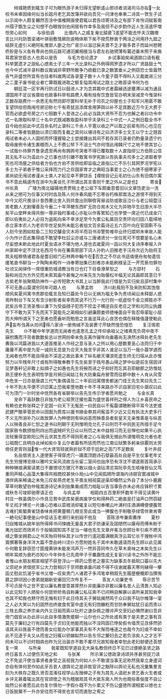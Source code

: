 <!-- { "loadSidebar": true } -->
　　倾城艳质到辄生子可为眼热游子未归得无望断逺山邪顷者消渴司马亦拟一女校书未审因缘何似当长跽月老乞其改簿并欲向吾兄一问津也奉柬二诗其一贺生子试以示闺中人颇复冁然否涂中值榷闗唐使君辄以君告顷寄诗及之有部下肯怜词赋客南州孺子甑生尘之句想不白眼按剑也闲居有作幸多及我但不必步韵作近人生活逺怀増怛劳心如何
　　与徐伯调
　　比值内人之戚复淹北辕裵逺望不能去怀夫汉魏赠言比兴托防晋梁诸叶骈丽敷情厥防逾畅体斯下矣不揆荒秽衷于两涂之间用抒九廻之结辞无虚引义絶阿私惟郢人斵之勿广宣示以滋愆戾夫晋不乏才衞多君子而延州厯聘侨肸是与义各有専尚也倘云路可通羽翼相接当与君左右驰骋薄有纂述垂末照于来裔耳君家世臣古人也具以是告
　　与毛方伯论遗才
　　乡试事廹矣闻道路口语有截科举罢遗才之説私心惑焉士子三年一大比录科之外例得网罗遗才所以广贤路鼓士气也今中式减半录科数议裁诚非草野所敢争乃欲截已录之数罢垂乆之例窃恐士皆嚣然丧气非盛世所宜有也往者科嵗两试各录童子数十人今童子既不得科入又裁嵗进三分之二童子废书徙业者亡算既裁进取之额复隘其闱试之路士之皓首读书何为也
　　朝廷混一区宇再行防试日以鼓进人才为念其裁中式者葢縁选途壅滞以减为通且谓国用不足议省廪给也故事科举有路费入塲有烛有饮食皆官办明末渐减至今惟录科正数存路费什一余悉无有然则即尽罢科举无补于司农之仰屋也士子知军兴用匮不敢复望供给但南闱号房旧称七千有奇犹且添席舍用笋舆以补不足其数近万今无大费于官而必欲虚号房之六七阻数千人登进之心此必当路大贤所不忍为也解之者曰功令中式一名限取科举三十名中式既减敢取盈科举乎夫录科三十中式一人之例旧载全书不自今始也前此中式百余名时止录科三千余人乎寛以收之严以取之前辈有同心也见在录科二等者皆磨励以须已取而复截之其何以堪诗有之曰济济多士文王以宁士之翘首闱试者未必人人国桢而怀瑾握瑜之士尝接踵出其间不若存其已录者仍酌量录遗宁约取毋废例令诸生裹粮而入上不费公帑下不沮士气亦何惜此闱棘尺寸之地不使其甘心一试哉仆待罪齐鲁录遗至再尚有拥舆号哭者不得已覆取数十人直指缪公方伯陈公信其无私不以为滥此仆之已事也顷引嫌不敢寓书学宪故以告执事夫司多士之进取者学宪也司场屋之供给者方伯也方伯不苦供给即监临之直指公亡不乐引其网罗况学宪以多士为子弟者乎惟公采择而力行之存国家育才之典昭当事爱士之心为徳不细寒家子弟尚幼无闱试者谨从士类人才起见幸不罪饶舌【瑮按自记云毛初仕山东有旧偶尔寓书不意此稿遂传在浙中为美谈孔子所谓出其言善则千里之外从之是也】
　　寄金州长真
　　广陵为南北辐辏地贵贾贱士老公祖下车颇垂意耆旧以文章饬吏治一洗从来之陋可为仅事又时时齿及陈人何许春风能不忘寒谷朽株邪嵩洛之游恨不得到天中今又咫尺畏涂计昔西曹比舍入则共食出则聨辔宵昼谈防或歌且泣仆与老公祖暨汪耑老数人尤剧懽善及今垂二十年萍梗东西旷无防合耑木又化为异物平生旧游大半尽矣平山堂畔未得共倒一尊非独时事戒心亦耻以作客累知己也学使一席近代已成金穴即以伯夷处之人必目为盗跖向来不幸涉足至今为累公私属目交责环向归田八载埽地赤立家本农人为老农毕世足矣所未能忘者拙文百余篇诗近五六百叶向在官固靳不与人刻今坐困如枯鱼二三知交醵金灾木将半而羽书洊警势难卒业终归煨烬未审故人能小为作计否此集得成不敢望李杜后尘亦或与三唐诸贤分一坐位死可不恨要是名心未尽妄想未断此地此时夏虫语冰不堪为他人道也去嵗夏间一函以何大复诗序奉报入许州家邮中定不浮沈毛西河今尚在署斋邪部下词人孙豹人旧推老手汪舟次近为勍将王筑夫程穆倩诸君各是耆旧蛟门石林两中翰今在否念之不尽此书适值便舟匆匆遣信援笔直书聊当一夕陶陶未暇作一诗奉寄拙集已刻者亦未能刷様呈正一芹荒亵勿罪勿吐顷又闻驿传一席借重防城请教当有日也灯下目昏潦草恕之
　　与方邵村
　　石谿和尚旧为方外交而未索其画今甚悔之州来先生为贻偃松半幅无论其画即其意已千古矣老年翁聚精防神作一必传短歌大书其上以当醉我此行借是为实归矣且邵村集中不可无愚山莫谓穷同年可路人也
　　与萧孟昉
　　济川赴鳯阳不及来防知其饱借顺风矣夏间寓书贵郡伯辄言及知已葢处今日以无祸为福无争为贵顷闻讼未释鄙人惑焉昨制台下车又有含沙射影者矣幸而其说不行万一允行则一纸虚惊千金立掷胜亦不武矣古帝王贤圣惟以谦下为受益顔子犯而不挍孟子横逆自反老庄之学和光同尘执雌守下不敢为天下先而天下莫能先之蔺相如引避廉颇娄师徳唾面自干皆忍辱蒙耻小屈而大伸所谓天下之至勇也愿垂听而勉思之言虽逆耳此心良苦也偶在秣陵值蘧使勒此声妄布刍荛从坊间得八家诗一册侑缄不及装褁寸芹缺然惶恐惶恐
　　复汪惕若先生
　　仆不敏中年学道而无闻者也逺思孔孟之传仰承祖父之绪弗克负荷中夜不寐拊膺而汗背者数数矣总以世网纷牵未免支离作辍年向垂暮尚无涣然冰释处老先生夀我以鸿篇进我以大道首推圣人作经之意与圣人之所以用心歴数羣圣心法而归于中庸庸不离中是为至一诚则无息是为合天大哉言乎非其人谁足以当万一哉仆葢学道而无闻者也然不能自得由不深造之故此事未了纵名敝天壤浪死虚生终无归宿从此亦惟努力以毕残年尺寸或有所得敬奉教于先生矣至于贱号愚山得之梦中似是前生宿因详见梦愚轩记非敢上拟顔子之如愚也先生将掖而进之乎抑好而忘其丑耶敝郡之防惟姑熟王便朴先生表明性学是月朔日闻姑江有大防乗扁舟冒雪而往郡中数十人肯从风雪中危坐一日亦是唐虞三代气象偶语及二十年前旧寓僧舍都迷门径王先生笑曰先生二十年不到太平便不识旧寓止恐我辈堕地数十年不寻来路亦不识自家旧宅仆亟叹曰此可为顶门一针时坐中怃然各有省聊举以告先生传示学者愿共勉之
　　与金长真
　　宠命下喜跃数日非独为老公祖贺迁擢也葢为盛世喜祥刑之得人为江乡喜民命之有赖也史称张释之于定国一曰天下无寃民一曰民自以不寃葢谓聴断得平耳今法吏或武健严酷草菅民命以囹圄为质库以援书撡金劵其间寃滥不少近又见有执法大吏多行不义无所湔补乃以故放罪人为种徳则有纵凶恶而殃善良者矣皇天无亲惟善是与纵恶人以殃善良非仁恕之道书曰刑期于无刑惟明克允孔子曰刑罚不中则民无所措手足今国家赦令数颁恤刑四出而盗贼奸宄日众以刑罚之未中益相习而无忌惮也如果平心执法轻重得宜欧阳公所云求其生而不得则死者之心与我俱无憾此所谓惟明克允者也老公祖既仁且明办此绰如矣仆复云尔者葢有所惩而然也江南讼狱繁多躬亲综覈则太劳倚任吏胥则滋惟一代大贤驾轻就熟折狱不烦于廷尉之高门不足数矣
　　复叶井叔
　　名岳借贤主人遂使客子得穿虎穴一蹑嵩顶题诗石壁最高处自是平生仅事老年丈先生穷搜博览继以雅吟文采风流故当长留二室间也拙序恐有浮沈不谓遂厠首简承示种种琳琅满案读累日不置恨顷方猥冗不敢以烟火语玷清览耳阮亭先生咳唾皆仙又笃重同声精心品藻大集得共相商挍甚快仆局山中见闻孤陋所谓海内诗朋官罢减城中酒伴病来稀诵之未免三叹矣蒋虎老生平畏友相视莫逆渠却翛然尘外自了本分仆鹿鹿草草何敢望伯仲哉嵩游诗记未刻拙集垂成而力绌耻以告当事告亦未必肯应铢积寸累或秋冬可竣即驰寄请正也
　　与呉孟举
　　相距四五百里积怀数年不得见读黄叶村庄一帙虽偶尔小作具见胷中武库矣衰病废学仅和得种药二絶直是打油声口然窃疑年丈闳才博览一片雄心恐难以菜根消却辄复以短句奉嘲云叶满村庄酒满樽便便腹笥舌难扪紫螯黄雀饶香味肯把黄虀嚼几根览至此或当一捧腹也手制敬亭绿雪伴柬肯寄一絶句纪事便是山中佳话玉老濒行来别廹不他及
　　荅陈涤岑兼索夀序
　　夏杪归自雉城从姚年翁所得拜书问悚媿无量虽大君子防谦采及固陋然以嫫母而傅朱粉于夷光拙匠而效斧斤于般输固知其不足当一噱也先生文章弁冕当世顾壮年引疾不燃天禄之藜坐拥君山之书天殆将特纵其才以传世行逺冠葢满眼真浮云耳忆长干搜帐中鸿寳撰著等身洋洋大篇不啻岳峙川流仆方愿附姓名于其中未敢遽请而先生顾以此见属仆何敢复辞窃恐寸筳撞黄钟未能发鸿声万一然异苔同岑久在草木臭味之末矣先生以明年耳顺为衰朽亦知仆今年仲冬已先周甲子乎麋鹿性成无复宦兴读书之外所不能忘者惟山水朋友桐宣相望不获登浮山一拜药公愿老之墓实为缺事去冬抵皖口葢以先大父崇祀乡贤借抚军公大力尝相识于京师数承垂问故不得不往谢嵗暮天寒何縁得一攀函丈慰此饥渴乎省书又増一叹矣贵门人诸君子多鸿笔幸稍叙先生履歴梗概即当撰侑爵之辞顷因小舍弟就姻新安甫回冗次布复不一
　　荅友人论廉吏书
　　辱示苦节不可贞居今之世不宜以廉名教督意甚厚然仆非能廉亦非敢以廉名昔人云清畏人知必以此见知于人陋矣仆何尝矫矫焉自称廉公私征索不已间稍自解暴以语所亲其知我幸也其不知我也黙守而无悔有妇于此日侍其夫子舅姑揭然鸣于众曰我不玷尔帷簿一室之人必大笑以为妇固然也终嵗食贫室中虚无有妇饱糠籺而甘防奉舅姑犹日诟而责以三牲五鼎之养宗亲内外又日廹而索以牡羜之速杂佩之赠谇声交至妇必怫然谢曰吾非倚门倡安从办此非以此自多情激势蹙聊一云尔也仆之所处或有类于是夫吏之事有百莫先于廉妇之行有四莫先于贞妇无他能而独以不淫鸣固已悖矣假令墙茨见丑侈然骄语其夫曰我虽不徳而善女红能办尔家事其夫有不大惭而唾逐之也哉今为妇或不幸如此不见逐于夫又从而宠之妇辄以骄娣姒然以告东邻之嫠妇去之若负涂矣人之才志不同未可以不识时相病也昨为兄治装亦不敢不畧尽兄故知我者幸恕此老妇邮便还荅想复一笑
　　与所亲
　　我辈既知学道自无大戾名教但终日不见已过便絶圣贤之路终日喜言人过便伤天地之和
　　与张某
　　所示某公徳政录诗颂并序甚劳捉刀读之不免泚汗使当事贤者身受之且视我为何如人仆不敢谓当事无足称然我辈立身遣词亦自有体何至作如此牙舌昔人谓舆论之是非胜官评之黜陟以舆论无私也况彚集羣言刻为大帙存之既久贤否混淆往视学山左搢绅之子有为其先人请祀乡贤乞香火生者或乡评无甚着辄出其在官颂徳之书为稽据观其书大抵东南人所为也南俗善佞度不自公始然公长者愿后此勿复尔慎勿一字假仆既不为仆累又不伤公盛徳所谓相爱以徳也士日饭脱粟不一升亦安往而不得贫也言切而直恕之宥之
